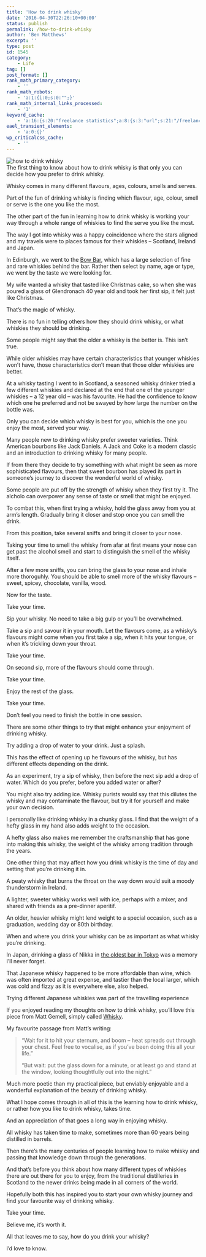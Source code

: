 ```yaml
---
title: 'How to drink whisky'
date: '2016-04-30T22:26:10+00:00'
status: publish
permalink: /how-to-drink-whisky
author: 'Ben Matthews'
excerpt: ''
type: post
id: 1545
category:
    - Life
tag: []
post_format: []
rank_math_primary_category:
    - ''
rank_math_robots:
    - 'a:1:{i:0;s:0:"";}'
rank_math_internal_links_processed:
    - '1'
keyword_cache:
    - 'a:16:{s:20:"freelance statistics";a:8:{s:3:"url";s:21:"/freelance-statistics";s:5:"times";s:0:"";s:7:"between";s:0:"";s:6:"before";s:0:"";s:5:"after";s:0:"";s:4:"case";N;s:8:"nofollow";N;s:9:"newwindow";N;}s:19:"freelance portfolio";a:8:{s:3:"url";s:30:"/courses/freelance-portfolios/";s:5:"times";s:0:"";s:7:"between";s:0:"";s:6:"before";s:0:"";s:5:"after";s:0:"";s:4:"case";N;s:8:"nofollow";N;s:9:"newwindow";N;}s:19:"accounting software";a:8:{s:3:"url";s:33:"/best-online-accounting-software/";s:5:"times";s:0:"";s:7:"between";s:0:"";s:6:"before";s:0:"";s:5:"after";s:0:"";s:4:"case";N;s:8:"nofollow";N;s:9:"newwindow";N;}s:19:"freelance community";a:8:{s:3:"url";s:20:"/freelance-community";s:5:"times";s:0:"";s:7:"between";s:0:"";s:6:"before";s:0:"";s:5:"after";s:0:"";s:4:"case";N;s:8:"nofollow";N;s:9:"newwindow";N;}s:19:"freelance questions";a:8:{s:3:"url";s:20:"/freelance-community";s:5:"times";s:0:"";s:7:"between";s:0:"";s:6:"before";s:0:"";s:5:"after";s:0:"";s:4:"case";N;s:8:"nofollow";N;s:9:"newwindow";N;}s:18:"freelance expenses";a:8:{s:3:"url";s:19:"/freelance-expenses";s:5:"times";s:0:"";s:7:"between";s:0:"";s:6:"before";s:0:"";s:5:"after";s:0:"";s:4:"case";N;s:8:"nofollow";N;s:9:"newwindow";N;}s:18:"freelance training";a:8:{s:3:"url";s:8:"/courses";s:5:"times";s:0:"";s:7:"between";s:0:"";s:6:"before";s:0:"";s:5:"after";s:0:"";s:4:"case";N;s:8:"nofollow";N;s:9:"newwindow";N;}s:15:"freelance tools";a:8:{s:3:"url";s:21:"/best-freelance-tools";s:5:"times";s:0:"";s:7:"between";s:0:"";s:6:"before";s:0:"";s:5:"after";s:0:"";s:4:"case";N;s:8:"nofollow";N;s:9:"newwindow";N;}s:15:"freelance rates";a:8:{s:3:"url";s:16:"/freelance-rates";s:5:"times";s:0:"";s:7:"between";s:0:"";s:6:"before";s:0:"";s:5:"after";s:0:"";s:4:"case";N;s:8:"nofollow";N;s:9:"newwindow";N;}s:14:"freelance work";a:8:{s:3:"url";s:15:"/freelance-work";s:5:"times";s:0:"";s:7:"between";s:0:"";s:6:"before";s:0:"";s:5:"after";s:0:"";s:4:"case";N;s:8:"nofollow";N;s:9:"newwindow";N;}s:14:"freelance jobs";a:8:{s:3:"url";s:15:"/freelance-jobs";s:5:"times";s:0:"";s:7:"between";s:0:"";s:6:"before";s:0:"";s:5:"after";s:0:"";s:4:"case";N;s:8:"nofollow";N;s:9:"newwindow";N;}s:13:"balance sheet";a:8:{s:3:"url";s:46:"https://freetrain.co/balance-sheet-definition/";s:5:"times";s:0:"";s:7:"between";s:0:"";s:6:"before";s:0:"";s:5:"after";s:0:"";s:4:"case";N;s:8:"nofollow";N;s:9:"newwindow";N;}s:7:"courses";a:8:{s:3:"url";s:8:"/courses";s:5:"times";s:0:"";s:7:"between";s:0:"";s:6:"before";s:0:"";s:5:"after";s:0:"";s:4:"case";N;s:8:"nofollow";N;s:9:"newwindow";N;}s:5:"rates";a:8:{s:3:"url";s:16:"/freelance-rates";s:5:"times";s:0:"";s:7:"between";s:0:"";s:6:"before";s:0:"";s:5:"after";s:0:"";s:4:"case";N;s:8:"nofollow";N;s:9:"newwindow";N;}s:4:"ir35";a:8:{s:3:"url";s:5:"/ir35";s:5:"times";s:0:"";s:7:"between";s:0:"";s:6:"before";s:0:"";s:5:"after";s:0:"";s:4:"case";N;s:8:"nofollow";N;s:9:"newwindow";N;}s:13:"keywords_time";i:1565621360;}'
eael_transient_elements:
    - 'a:0:{}'
wp_criticalcss_cache:
    - ''
---
```

![how to drink whisky](http://benrmatthews.com/wp-content/uploads/2016/04/img_1367.jpg "how to drink whisky")  
The first thing to know about how to drink whisky is that only you can decide how you prefer to drink whisky.

Whisky comes in many different flavours, ages, colours, smells and serves.

Part of the fun of drinking whisky is finding which flavour, age, colour, smell or serve is the one you like the most.

The other part of the fun in learning how to drink whisky is working your way through a whole range of whiskies to find the serve you like the most.

The way I got into whisky was a happy coincidence where the stars aligned and my travels were to places famous for their whiskies – Scotland, Ireland and Japan.

In Edinburgh, we went to the [Bow Bar](http://www.bowbar.com), which has a large selection of fine and rare whiskies behind the bar. Rather then select by name, age or type, we went by the taste we were looking for.

My wife wanted a whisky that tasted like Christmas cake, so when she was poured a glass of Glendronach 40 year old and took her first sip, it felt just like Christmas.

That’s the magic of whisky.

There is no fun in telling others how they should drink whisky, or what whiskies they should be drinking.

Some people might say that the older a whisky is the better is. This isn’t true.

While older whiskies may have certain characteristics that younger whiskies won’t have, those characteristics don’t mean that those older whiskies are better.

At a whisky tasting I went to in Scotland, a seasoned whisky drinker tried a few different whiskies and declared at the end that one of the younger whiskies – a 12 year old – was his favourite. He had the confidence to know which one he preferred and not be swayed by how large the number on the bottle was.

Only you can decide which whisky is best for you, which is the one you enjoy the most, served your way.

Many people new to drinking whisky prefer sweeter varieties. Think American bourbons like Jack Daniels. A Jack and Coke is a modern classic and an introduction to drinking whisky for many people.

If from there they decide to try something with what might be seen as more sophisticated flavours, then that sweet bourbon has played its part in someone’s journey to discover the wonderful world of whisky.

Some people are put off by the strength of whisky when they first try it. The alcholo can overpower any sense of taste or smell that might be enjoyed.

To combat this, when first trying a whisky, hold the glass away from you at arm’s length. Gradually bring it closer and stop once you can smell the drink.

From this position, take several sniffs and bring it closer to your nose.

Taking your time to smell the whisky from afar at first means your nose can get past the alcohol smell and start to distinguish the smell of the whisky itself.

After a few more sniffs, you can bring the glass to your nose and inhale more thoroguhly. You should be able to smell more of the whisky flavours – sweet, spicey, chocolate, vanilla, wood.

Now for the taste.

Take your time.

Sip your whisky. No need to take a big gulp or you’ll be overwhelmed.

Take a sip and savour it in your mouth. Let the flavours come, as a whisky’s flavours might come when you first take a sip, when it hits your tongue, or when it’s trickling down your throat.

Take your time.

On second sip, more of the flavours should come through.

Take your time.

Enjoy the rest of the glass.

Take your time.

Don’t feel you need to finish the bottle in one session.

There are some other things to try that might enhance your enjoyment of drinking whisky.

Try adding a drop of water to your drink. Just a splash.

This has the effect of opening up he flavours of the whisky, but has different effects depending on the drink.

As an experiment, try a sip of whisky, then before the next sip add a drop of water. Which do you prefer, before you added water or after?

You might also try adding ice. Whisky purists would say that this dilutes the whisky and may contaminate the flavour, but try it for yourself and make your own decision.

I personally like drinking whisky in a chunky glass. I find that the weight of a hefty glass in my hand also adds weight to the occasion.

A hefty glass also makes me remember the craftsmanship that has gone into making this whisky, the weight of the whisky among tradition through the years.

One other thing that may affect how you drink whisky is the time of day and setting that you’re drinking it in.

A peaty whisky that burns the throat on the way down would suit a moody thunderstorm in Ireland.

A lighter, sweeter whisky works well with ice, perhaps with a mixer, and shared with friends as a pre-dinner aperitif.

An older, heavier whisky might lend weight to a special occasion, such as a graduation, wedding day or 80th birthday.

When and where you drink your whisky can be as important as what whisky you’re drinking.

In Japan, drinking a glass of Nikka in [the oldest bar in Tokyo](http://www.timeout.com/tokyo/bars-and-pubs/kamiya-bar) was a memory I’ll never forget.

That Japanese whisky happened to be more affordable than wine, which was often imported at great expense, and tastier than the local larger, which was cold and fizzy as it is everywhere else, also helped.

Trying different Japanese whiskies was part of the travelling experience

If you enjoyed reading my thoughts on how to drink whisky, you’ll love this piece from Matt Gemell, simply called [Whisky](http://mattgemmell.com/whisky/).

My favourite passage from Matt’s writing:

> “Wait for it to hit your sternum, and boom – heat spreads out through your chest. Feel free to vocalise, as if you’ve been doing this all your life.”
> 
> “But wait: put the glass down for a minute, or at least go and stand at the window, looking thoughtfully out into the night.”

Much more poetic than my practical piece, but enviably enjoyable and a wonderful explanation of the beauty of drinking whisky.

What I hope comes through in all of this is the learning how to drink whisky, or rather how you like to drink whisky, takes time.

And an appreciation of that goes a long way in enjoying whisky.

All whisky has taken time to make, sometimes more than 60 years being distilled in barrels.

Then there’s the many centuries of people learning how to make whisky and passing that knowledge down through the generations.

And that’s before you think about how many different types of whiskies there are out there for you to enjoy, from the traditional distilleries in Scotland to the newer drinks being made in all corners of the world.

Hopefully both this has inspired you to start your own whisky journey and find your favourite way of drinking whisky.

Take your time.

Believe me, it’s worth it.

All that leaves me to say, how do you drink your whisky?

I’d love to know.